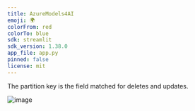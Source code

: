 ```yaml
---
title: AzureModels4AI
emoji: 🌍
colorFrom: red
colorTo: blue
sdk: streamlit
sdk_version: 1.38.0
app_file: app.py
pinned: false
license: mit
---
```


The partition key is the field matched for deletes and updates.

![image](https://github.com/user-attachments/assets/4d6a92b4-2452-48c6-8024-d58aa7aec523)
